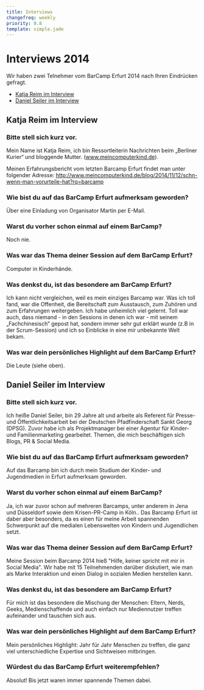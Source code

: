 ```yaml
---
title: Interviews
changefreq: weekly
priority: 0.8
template: simple.jade
---
```


<h1>Interviews 2014</h1>

Wir haben zwei Telnehmer vom BarCamp Erfurt 2014 nach Ihren Eindrücken gefragt.

<ul>
  <li><a href="#katja-reim">Katja Reim im Interview</a></li>
  <li><a href="#daniel-seiler">Daniel Seiler im Interview</a></li>
</ul>

<h2 id="katja-reim">Katja Reim im Interview</h2>

<h3>Bitte stell sich kurz vor.</h3>
<p>
Mein Name ist Katja Reim, ich bin Ressortleiterin Nachrichten beim „Berliner Kurier“ und bloggende Mutter. (<a href="http://www.meincomputerkind.de/" target="_blank">www.meincomputerkind.de</a>).

Meinen Erfahrungsbericht vom letzten Barcamp Erfurt findet man unter folgender Adresse: <a href="http://www.meincomputerkind.de/blog/2014/11/12/schn-wenn-man-vorurteile-hat?rq=barcamp" target="_blank">http://www.meincomputerkind.de/blog/2014/11/12/schn-wenn-man-vorurteile-hat?rq=barcamp</a>
</p>

<h3>Wie bist du auf das BarCamp Erfurt aufmerksam geworden?</h3>
<p>
Über eine Einladung von Organisator Martin per E-Mail.
</p>

<h3>Warst du vorher schon einmal auf einem BarCamp?</h3>
<p>
Noch nie.
</p>

<h3>Was war das Thema deiner Session auf dem BarCamp Erfurt?</h3>
<p>
Computer in Kinderhände.
</p>

<h3>Was denkst du, ist das besondere am BarCamp Erfurt?</h3>
<p>
Ich kann nicht vergleichen, weil es mein einziges Barcamp war. Was ich toll fand, war die
Offenheit, die Bereitschaft zum Ausstausch, zum Zuhören und zum Erfahrungen
weitergeben. Ich habe unheimlich viel gelernt. Toll war auch, dass niemand - in den
Sessions in denen ich war - mit seinem „Fachchinesisch“ gepost hat, sondern immer sehr
gut erklärt wurde (z.B in der Scrum-Session) und ich so Einblicke in eine mir unbekannte
Welt bekam.
</p>

<h3>Was war dein persönliches Highlight auf dem BarCamp Erfurt?</h3>
<p>
Die Leute (siehe oben).
</p>


<h2 id="daniel-seiler">Daniel Seiler im Interview</h2>

<h3>Bitte stell sich kurz vor.</h3>
<p>
Ich heiße Daniel Seiler, bin 29 Jahre alt und arbeite als Referent für Presse- und Öffentlichkeitsarbeit bei der Deutschen Pfadfinderschaft Sankt Georg (DPSG). Zuvor habe ich als Projektmanager bei einer Agentur für Kinder- und Familienmarketing gearbeitet. Themen, die mich beschäftigen sich Blogs, PR & Social Media.
</p>

<h3>Wie bist du auf das BarCamp Erfurt aufmerksam geworden?</h3>
<p>
Auf das Barcamp bin ich durch mein Studium der Kinder- und Jugendmedien in Erfurt aufmerksam geworden.
</p>

<h3>Warst du vorher schon einmal auf einem BarCamp?</h3>
<p>
Ja, ich war zuvor schon auf mehreren Barcamps, unter anderem in Jena und Düsseldorf sowie dem Krisen-PR-Camp in Köln.. Das Barcamp Erfurt ist daber aber besonders, da es einen für meine Arbeit spannenden Schwerpunkt auf die medialen Lebenswelten von Kindern und Jugendlichen setzt.
</p>

<h3>Was war das Thema deiner Session auf dem BarCamp Erfurt?</h3>
<p>
Meine Session beim Barcamp 2014 hieß "Hilfe, keiner spricht mit mir in Social Media". Wir habe mit 15 Teilnehmenden darüber diskutiert, wie man als Marke Interaktion und einen Dialog in sozialen Medien herstellen kann.
</p>

<h3>Was denkst du, ist das besondere am BarCamp Erfurt?</h3>
<p>
Für mich ist das besondere die Mischung der Menschen: Eltern, Nerds, Geeks, Medienschaffende und auch einfach nur Mediennutzer treffen aufeinander und tauschen sich aus. 
</p>

<h3>Was war dein persönliches Highlight auf dem BarCamp Erfurt?</h3>
<p>
Mein persönliches Highlight: Jahr für Jahr Menschen zu treffen, die ganz viel unterschiedliche Expertise und Sichtweisen mitbringen.
</p>

<h3>Würdest du das BarCamp Erfurt weiterempfehlen?</h3>
<p>
Absolut! Bis jetzt waren immer spannende Themen dabei.
</p>